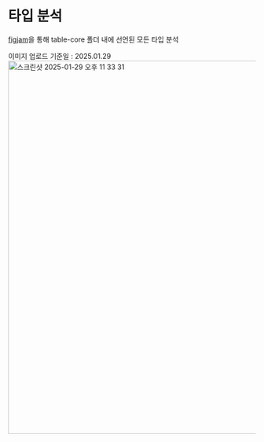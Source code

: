 # 타입 분석

[figjam](https://www.figma.com/board/0R4jnf1gv5yP8AsWMp7ACL/Untitled?node-id=0-1&t=ylFlYPbxjI7wgMOA-1)을 통해 table-core 폴더 내에 선언된 모든 타입 분석


이미지 업로드 기준일 : 2025.01.29
<img width="759" alt="스크린샷 2025-01-29 오후 11 33 31" src="https://github.com/user-attachments/assets/f9b35a3a-62e5-4800-8b9f-217926d616a8" />
